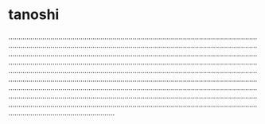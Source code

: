 # tanoshi

.................................................................................................................................................................................................................................................................................................................................................................................................................................................................................................................................................................................................................................................................................................................................................................................................................................................................................................................................................................................................................................................................................................................................................................................................................